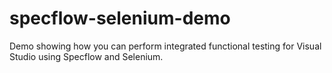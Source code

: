 # specflow-selenium-demo
Demo showing how you can perform integrated functional testing for Visual Studio using Specflow and Selenium.
